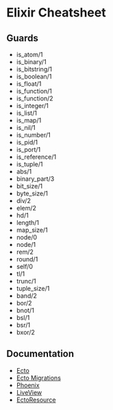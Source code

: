 Elixir Cheatsheet
=================

Guards
------
* is_atom/1
* is_binary/1
* is_bitstring/1
* is_boolean/1
* is_float/1
* is_function/1
* is_function/2
* is_integer/1
* is_list/1
* is_map/1
* is_nil/1
* is_number/1
* is_pid/1
* is_port/1
* is_reference/1
* is_tuple/1
* abs/1
* binary_part/3
* bit_size/1
* byte_size/1
* div/2
* elem/2
* hd/1
* length/1
* map_size/1
* node/0
* node/1
* rem/2
* round/1
* self/0
* tl/1
* trunc/1
* tuple_size/1
* band/2
* bor/2
* bnot/1
* bsl/1
* bsr/1
* bxor/2

Documentation
-------------
* [Ecto](https://hexdocs.pm/ecto/Ecto.html)
* [Ecto Migrations](https://hexdocs.pm/ecto_sql/Ecto.Migration.html)
* [Phoenix](https://hexdocs.pm/phoenix/Phoenix.html)
* [LiveView](https://hexdocs.pm/phoenix_live_view/Phoenix.LiveView.html)
* [EctoResource](https://hexdocs.pm/ecto_resource/EctoResource.html)

